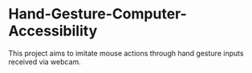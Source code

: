# Hand-Gesture-Computer-Accessibility
This project aims to imitate mouse actions through hand gesture inputs received via webcam.
